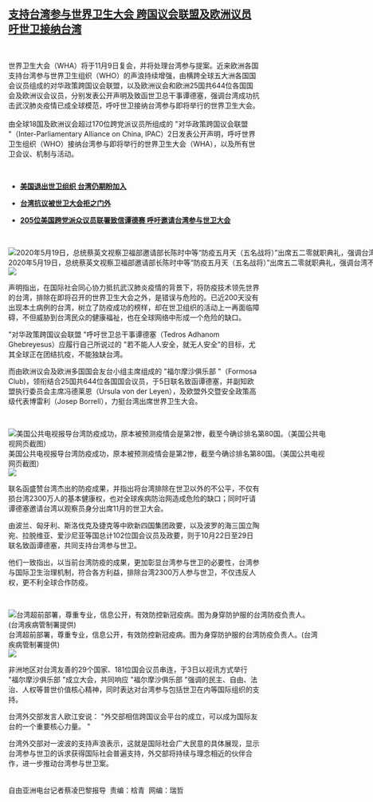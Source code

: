 <!--1604598054000-->
[支持台湾参与世界卫生大会 跨国议会联盟及欧洲议员吁世卫接纳台湾](https://www.rfa.org/mandarin/yataibaodao/junshiwaijiao/cl-11052020112637.html)
------

<p> </p><p>世界卫生大会（WHA）将于11月9日复会，并将处理台湾参与提案。近来欧洲各国支持台湾参与世界卫生组织（WHO）的声浪持续增强，由横跨全球五大洲各国国会议员组成的对华政策跨国议会联盟，以及欧洲议会和欧洲25国共644位各国国会及欧洲议会议员，分别发表公开声明及致函世卫总干事谭德塞，强调台湾成功抗击武汉肺炎疫情已成全球模范，呼吁世卫接纳台湾参与即将举行的世界卫生大会。<br/> <br/>由全球18国及欧洲议会超过170位跨党派议员所组成的 "对华政策跨国议会联盟 "（Inter-Parliamentary Alliance on China, IPAC）2日发表公开声明，呼吁世界卫生组织（WHO）接纳台湾参与即将举行的世界卫生大会（WHA），以及所有世卫会议、机制与活动。</p><p> </p><ul><li><b><a class="external-link" href="http://www.rfa.org/mandarin/yataibaodao/gangtai/hcm2-07092020113750.html">美国退出世卫组织 台湾仍期盼加入</a></b></li></ul><ul><li><b><a class="external-link" href="http://www.rfa.org/mandarin/yataibaodao/gangtai/hx1-05182020085215.html">台湾抗议被世卫大会拒之门外 </a></b></li></ul><ul><li><b><a class="external-link" href="http://www.rfa.org/mandarin/Xinwen/11-05142020183250.html">205位美国跨党派众议员联署致信谭德赛 呼吁邀请台湾参与世卫大会</a></b></li></ul><p> </p><p><div class="image-inline captioned" style="width:1920px;"><div style="width:1920px;"><img alt="2020年5月19日，总统蔡英文视察卫福部邀请部长陈时中等“防疫五月天（五名战将）”出席五二零就职典礼，强调台湾不会因世卫拒邀，放弃参与国际事务。（总统府提供）" src="https://www.rfa.org/mandarin/yataibaodao/huanjing/hx-05192020103756.html/5341.jpg" title="2020年5月19日，总统蔡英文视察卫福部邀请部长陈时中等“防疫五月天（五名战将）”出席五二零就职典礼，强调台湾不会因世卫拒邀，放弃参与国际事务。（总统府提供）"/></div><div class="image-caption"><span style="width:1920px;">2020年5月19日，总统蔡英文视察卫福部邀请部长陈时中等“防疫五月天（五名战将）”出席五二零就职典礼，强调台湾不会因世卫拒邀，放弃参与国际事务。（总统府提供）</span><span class="copyright"> </span></div><div id="zoomattribute"><a class="single_image" href="/mandarin/yataibaodao/huanjing/hx-05192020103756.html/5341.jpg" title="2020年5月19日，总统蔡英文视察卫福部邀请部长陈时中等“防疫五月天（五名战将）”出席五二零就职典礼，强调台湾不会因世卫拒邀，放弃参与国际事务。（总统府提供）"><img src="/rfa_resources/graphics/icon-zoom.png"/></a></div></div></p><p>声明指出，在国际社会同心协力抵抗武汉肺炎疫情的背景下，将防疫技术领先世界的台湾，排除在即将召开的世界卫生大会之外，是错误与危险的。已近200天没有出现本土病例的台湾，树立了防疫成功的榜样，却在世卫组织的活动上一再面临障碍，不但威胁到台湾民众的健康福祉，也在全球网络中形成一个危险的缺口。</p><p>"对华政策跨国议会联盟 "呼吁世卫总干事谭德塞（Tedros Adhanom Ghebreyesus）应履行自己所说过的 "若不能人人安全，就无人安全"的目标，尤其全球正在团结抗疫，不能独缺台湾。</p><p>而由欧洲议会及欧洲多国国会友台小组主席组成的 "福尔摩沙俱乐部 "（Formosa Club)，领衔结合25国共644位各国国会议员，于5日联名致函谭德塞，并副知欧盟执行委员会主席冯德莱恩（Ursula von der Leyen），及欧盟外交暨安全政策高级代表博雷利（Josep Borrell），力挺台湾出席世界卫生大会。</p><p> </p><p><div class="image-inline captioned" style="width:640px;"><div style="width:640px;"><img alt="美国公共电视报导台湾防疫成功，原本被预测疫情会是第2惨，截至今确诊排名第80国。（美国公共电视网页截图）" src="https://www.rfa.org/mandarin/yataibaodao/gangtai/hx2-04022020124033.html/4e00.jpg" title="美国公共电视报导台湾防疫成功，原本被预测疫情会是第2惨，截至今确诊排名第80国。（美国公共电视网页截图）"/></div><div class="image-caption"><span style="width:640px;">美国公共电视报导台湾防疫成功，原本被预测疫情会是第2惨，截至今确诊排名第80国。（美国公共电视网页截图）</span><span class="copyright"> </span></div><div id="zoomattribute"><a class="single_image" href="/mandarin/yataibaodao/gangtai/hx2-04022020124033.html/4e00.jpg" title="美国公共电视报导台湾防疫成功，原本被预测疫情会是第2惨，截至今确诊排名第80国。（美国公共电视网页截图）"><img src="/rfa_resources/graphics/icon-zoom.png"/></a></div></div></p><p>联名函盛赞台湾杰出的防疫成果，并指出将台湾排除在世卫以外的不公平，不仅有损台湾2300万人的基本健康权，也对全球疾病防治网造成危险的缺口；同时吁请谭德塞邀请台湾以观察员身分出席11月的世卫大会。</p><p>由波兰、匈牙利、斯洛伐克及捷克等中欧新四国集团政要，以及波罗的海三国立陶宛、拉脱维亚、爱沙尼亚等国总计102位国会议员及政要，则于10月22日至29日联名致函谭德塞，共同支持台湾参与世卫。</p><p>他们一致指出，以当前台湾防疫的成果，更加彰显台湾参与世卫的必要性，台湾参与国际卫生治理机制，符合各方利益，排除台湾2300万人参与世卫，不仅违反人权，更不利全球合作防疫。</p><p> </p><p><div class="image-inline captioned" style="width:622px;"><div style="width:622px;"><img alt="台湾超前部署，尊重专业，信息公开，有效防控新冠疫病。图为身穿防护服的台湾防疫负责人。(台湾疾病管制署提供)" src="https://www.rfa.org/mandarin/yataibaodao/junshiwaijiao/lf-04242020102200.html/lf0424.jpg" title="台湾超前部署，尊重专业，信息公开，有效防控新冠疫病。图为身穿防护服的台湾防疫负责人。(台湾疾病管制署提供)"/></div><div class="image-caption"><span style="width:622px;">台湾超前部署，尊重专业，信息公开，有效防控新冠疫病。图为身穿防护服的台湾防疫负责人。(台湾疾病管制署提供)</span><span class="copyright"> </span></div><div id="zoomattribute"><a class="single_image" href="/mandarin/yataibaodao/junshiwaijiao/lf-04242020102200.html/lf0424.jpg" title="台湾超前部署，尊重专业，信息公开，有效防控新冠疫病。图为身穿防护服的台湾防疫负责人。(台湾疾病管制署提供)"><img src="/rfa_resources/graphics/icon-zoom.png"/></a></div></div></p><p>非洲地区对台湾友善的29个国家、181位国会议员串连，于3日以视讯方式举行 "福尔摩沙俱乐部 "成立大会，共同响应 "福尔摩沙俱乐部 "强调的民主、自由、法治、人权等普世价值核心精神，同时表达对台湾参与包括世卫在内等国际组织的支持。</p><p>台湾外交部发言人欧江安说： "外交部相信跨国议会平台的成立，可以成为国际友台的一个重要核心力量。 "</p><p>台湾外交部对一波波的支持声浪表示，这就是国际社会广大民意的具体展现，显示台湾参与世卫的诉求获得国际社会普遍支持，外交部将持续与理念相近的伙伴合作，进一步推动台湾参与世卫案。<br/><br/><br/>自由亚洲电台记者蔡凌巴黎报导  责编：梒青  网编：瑞哲</p>
